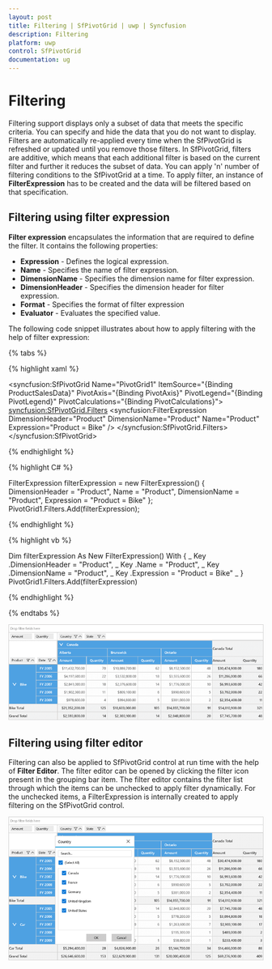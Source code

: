```yaml
---
layout: post
title: Filtering | SfPivotGrid | uwp | Syncfusion
description: Filtering
platform: uwp
control: SfPivotGrid
documentation: ug
---
```


# Filtering

Filtering support displays only a subset of data that meets the specific criteria. You can specify and hide the data that you do not want to display. Filters are automatically re-applied every time when the SfPivotGrid is refreshed or updated until you remove those filters. In SfPivotGrid, filters are additive, which means that each additional filter is based on the current filter and further it reduces the subset of data. You can apply 'n' number of filtering conditions to the SfPivotGrid at a time. To apply filter, an instance of **FilterExpression** has to be created and the data will be filtered based on that specification.

## Filtering using filter expression

**Filter expression** encapsulates the information that are required to define the filter. It contains the following properties:

* **Expression** - Defines the logical expression.
* **Name** - Specifies the name of filter expression.
* **DimensionName** - Specifies the dimension name for filter expression.
* **DimensionHeader** - Specifies the dimension header for filter expression.
* **Format** - Specifies the format of filter expression
* **Evaluator** - Evaluates the specified value.

The following code snippet illustrates about how to apply filtering with the help of filter expression:

{% tabs %}

{% highlight xaml %}

<syncfusion:SfPivotGrid Name="PivotGrid1" ItemSource="{Binding ProductSalesData}" PivotAxis="{Binding PivotAxis}"
                        PivotLegend="{Binding PivotLegend}" PivotCalculations="{Binding PivotCalculations}">
    <syncfusion:SfPivotGrid.Filters>
        <syncfusion:FilterExpression DimensionHeader="Product" DimensionName="Product" Name="Product" Expression="Product = Bike" />
    </syncfusion:SfPivotGrid.Filters>
</syncfusion:SfPivotGrid>

{% endhighlight %}

{% highlight C# %}

FilterExpression filterExpression = new FilterExpression()
{
    DimensionHeader = "Product", Name = "Product", DimensionName = "Product", Expression = "Product = Bike"
};
PivotGrid1.Filters.Add(filterExpression);

{% endhighlight %}

{% highlight vb %}

Dim filterExpression As New FilterExpression() With { _
	Key .DimensionHeader = "Product", _
	Key .Name = "Product", _
	Key .DimensionName = "Product", _
	Key .Expression = "Product = Bike" _
}
PivotGrid1.Filters.Add(filterExpression)

{% endhighlight %}

{% endtabs %}

![](Filtering_images/PivotGrid_shows_the_filtered_values.png)

## Filtering using filter editor

Filtering can also be applied to SfPivotGrid control at run time with the help of **Filter Editor**. The filter editor can be opened by clicking the filter icon present in the grouping bar item. The filter editor contains the filter list through which the items can be unchecked to apply filter dynamically. For the unchecked items, a FilterExpression is internally created to apply filtering on the SfPivotGrid control.

![](Filtering_images/PivotGrid_with_FilterEditor.png)